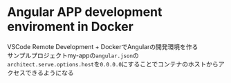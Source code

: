 # Angular APP development enviroment in Docker

VSCode Remote Development + DockerでAngularの開発環境を作る<br/>
サンプルプロジェクトmy-appの`angular.json`の`architect.serve.options.host`を`0.0.0.0`にすることでコンテナのホストからアクセスできるようになる<br/>